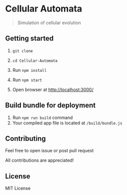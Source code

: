 # Cellular Automata
> Simulation of cellular evolution

## Getting started
1. ```git clone```
2. ```cd Cellular-Automata```
3. Run ```npm install```
4. Run ```npm start ```
  

5. Open browser at [http://localhost:3000/](http://localhost:3000/)

## Build bundle for deployment
1. Run ```npm run build``` command
2. Your compiled app file is located at ```/build/bundle.js```

## Contributing
Feel free to open issue or post pull request

All contributions are appreciated!

## License
MIT License
